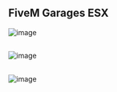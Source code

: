 ## FiveM Garages ESX

![image](https://github.com/user-attachments/assets/bde93f54-3150-4ece-a47f-0acb6d59c6cc)
##
![image](https://github.com/user-attachments/assets/8625be7b-6a1e-4774-8af6-44731279d04d)
##
![image](https://github.com/user-attachments/assets/6a4f8549-400c-4c26-ae5f-4db7fc3e8a4b)
